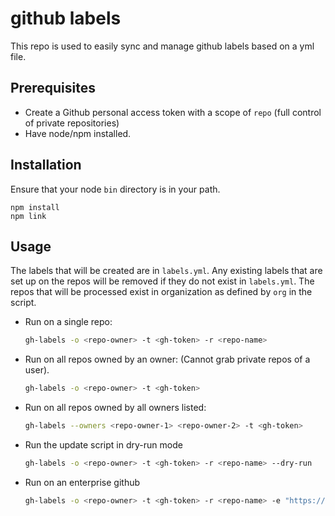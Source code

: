 # github labels

This repo is used to easily sync and manage github labels based on a yml file.

## Prerequisites

* Create a Github personal access token with a scope of `repo` (full control of private repositories)
* Have node/npm installed.

## Installation

Ensure that your node `bin` directory is in your path.

```
npm install
npm link
```

## Usage
The labels that will be created are in `labels.yml`. Any existing labels that
are set up on the repos will be removed if they do not exist in `labels.yml`.
The repos that will be processed exist in organization as defined by `org` in the script.

* Run on a single repo:
    ```bash
    gh-labels -o <repo-owner> -t <gh-token> -r <repo-name>
    ```
* Run on all repos owned by an owner: (Cannot grab private repos of a user).
    ```bash
    gh-labels -o <repo-owner> -t <gh-token>
    ```
* Run on all repos owned by all owners listed:
    ```bash
    gh-labels --owners <repo-owner-1> <repo-owner-2> -t <gh-token>
    ```
* Run the update script in dry-run mode
    ```bash
    gh-labels -o <repo-owner> -t <gh-token> -r <repo-name> --dry-run
    ```
* Run on an enterprise github
    ```bash
    gh-labels -o <repo-owner> -t <gh-token> -r <repo-name> -e "https://<company github url>"
    ```

